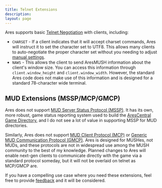 ```yaml
---
title: Telnet Extensions
description: 
layout: page
---
```


Ares supports basic [Telnet Negotiation](http://mud-dev.wikidot.com/telnet:negotiation) with clients, including:

* `CHARSET` - If a client indicates that it will accept charset commands, Ares will instruct it to set the character set to UTF8.  This allows many clients to auto-negotiate the proper character set without you needing to adjust [manual settings](/clients.html).
* `NAWS` - This allows the client to send AresMUSH information about the client's window size.  You can access this information through `client.window_height` and `client.window_width`. However, the standard Ares code does not make use of this information and is designed for a standard 78-character wide terminal.

## MUD Extensions (MSSP/MCP/GMCP)

Ares does not support [MUD Server Status Protocol (MSSP)](https://tintin.sourceforge.io/protocols/mssp/). It has its own, more robust, game status reporting system used to build the [AresCentral Game Directory](http://arescentral.aresmush.com/), and I do not see a lot of value in supporting MSSP for MUD directories.

Similarly, Ares does not support [MUD Client Protocol (MCP)](https://www.moo.mud.org/mcp/) or [Generic MUD Communication Protocol (GMCP)](https://www.gammon.com.au/gmcp).  Ares is designed for MUSHes, not MUDs, and these protocols are not in widespread use among the MUSH community to the best of my knowledge.  Planned changes to Ares will enable next-gen clients to communicate directly with the game via a standard protocol someday, but it will not be overlaid on telnet as MCP/GMCP are.

If you have a compelling use case where you need these extensions, feel free to provide [feedback](/feedback.html) and it will be considered.
